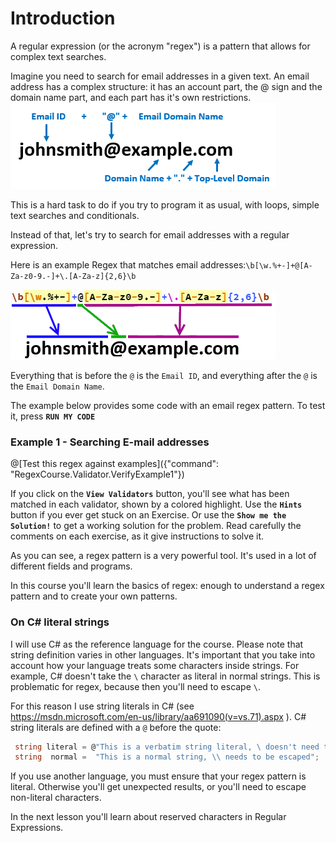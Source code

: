 # Introduction
A regular expression (or the acronym "regex") is a pattern that allows for complex text searches.

Imagine you need to search for email addresses in a given text. An email address has a complex structure: it has an account part, the @ sign and the domain name part, and each part has it's own restrictions. 
![Email structure](/images/email.png)

This is a hard task to do if you try to program it as usual, with loops, simple text searches and conditionals.

Instead of that, let's try to search for email addresses with a regular expression.

Here is an example Regex that matches email addresses:`\b[\w.%+-]+@[A-Za-z0-9.-]+\.[A-Za-z]{2,6}\b`

![Email Regex](/images/emailregex.png)

Everything that is before the `@` is the `Email ID`, and everything after the `@` is the `Email Domain Name`.

The example below provides some code with an email regex pattern. To test it, press **`RUN MY CODE`**

### Example 1 - Searching E-mail addresses

@[Test this regex against examples]({"command": "RegexCourse.Validator.VerifyExample1"})

If you click on the **`View Validators`** button, you'll see what has been matched in each validator, shown by a colored highlight.
Use the **`Hints`** button if you ever get stuck on an Exercise. Or use the **`Show me the Solution!`** to get a working solution for the problem.
Read carefully the comments on each exercise, as it give instructions to solve it.

As you can see, a regex pattern is a very powerful tool. It's used in a lot of different fields and programs.

In this course you'll learn the basics of regex: enough to understand a regex pattern and to create your own patterns.

### On C# literal strings
I will use C# as the reference language for the course. Please note that string definition varies in other languages. It's important that you take into account how your language treats some characters inside strings. For example, C# doesn't take the `\` character as literal in normal strings. This is problematic for regex, because then you'll need to escape `\`.

For this reason I use string literals in C# (see https://msdn.microsoft.com/en-us/library/aa691090(v=vs.71).aspx ). C# string literals are defined with a `@` before the quote:

```csharp
 string literal = @"This is a verbatim string literal, \ doesn't need to be escaped";
 string  normal =  "This is a normal string, \\ needs to be escaped";
```
If you use another language, you must ensure that your regex pattern is literal. Otherwise you'll get unexpected results, or you'll need to escape non-literal characters.

In the next lesson you'll learn about reserved characters in Regular Expressions.
